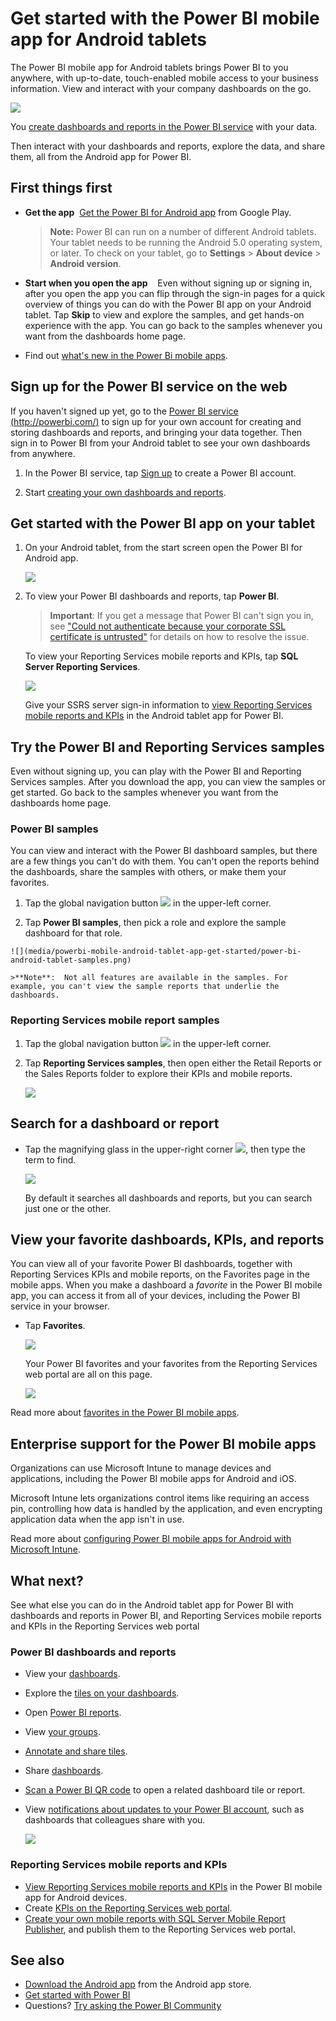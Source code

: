 <properties 
   pageTitle="Get started with the Power BI mobile app for Android tablets"
   description="Learn how the Power BI mobile app for Android tablets brings Power BI to you anywhere, with up-to-date, touch-enabled mobile access to business information."
   services="powerbi" 
   documentationCenter="" 
   authors="maggiesMSFT" 
   manager="erikre" 
   backup=""
   editor=""
   tags=""
   qualityFocus="no"
   qualityDate=""/>
 
<tags
   ms.service="powerbi"
   ms.devlang="NA"
   ms.topic="article"
   ms.tgt_pltfrm="NA"
   ms.workload="powerbi"
   ms.date="01/05/2017"
   ms.author="maggies"/>

# Get started with the Power BI mobile app for Android tablets

The Power BI mobile app for Android tablets brings Power BI to you anywhere, with up-to-date, touch-enabled mobile access to your business information. View and interact with your company dashboards on the go.

![](media/powerbi-mobile-android-tablet-app-get-started/power-bi-android-tablet-dashboard.png)

You [create dashboards and reports in the Power BI service](powerbi-service-get-started.md) with your data. 

Then interact with your dashboards and reports, explore the data, and share them, all from the Android app for Power BI.

## First things first

-   **Get the app**  [Get the Power BI for Android app](http://go.microsoft.com/fwlink/?LinkID=544867) from Google Play.

    >**Note:** Power BI can run on a number of different Android tablets. Your tablet needs to be running the Android 5.0 operating system, or later. To check on your tablet, go to **Settings** > **About device** > **Android version**. 

-   **Start when you open the app**    Even without signing up or signing in, after you open the app you can flip through the sign-in pages for a quick overview of things you can do with the Power BI app on your Android tablet. Tap **Skip** to view and explore the samples, and get hands-on experience with the app. You can go back to the samples whenever you want from the dashboards home page.

-   Find out [what's new in the Power Bi mobile apps](powerbi-mobile-whats-new-in-the-mobile-apps.md).

## Sign up for the Power BI service on the web

If you haven't signed up yet, go to the [Power BI service (http://powerbi.com/)](http://powerbi.com/) to sign up for your own account for creating and storing dashboards and reports, and bringing your data together. Then sign in to Power BI from your Android tablet to see your own dashboards from anywhere.

1.  In the Power BI service, tap [Sign up](http://go.microsoft.com/fwlink/?LinkID=513879) to create a Power BI account.

2.   Start [creating your own dashboards and reports](powerbi-service-get-started.md).

## Get started with the Power BI app on your tablet

1.  On your Android tablet, from the start screen open the Power BI for Android app.

    ![](media/powerbi-mobile-android-tablet-app-get-started/power-bi-logo-android.png)

3.  To view your Power BI dashboards and reports, tap **Power BI**.  

    >**Important**: If you get a message that Power BI can't sign you in, see ["Could not authenticate because your corporate SSL certificate is untrusted"](powerbi-mobile-android-could-not-sign-you-in.md) for details on how to resolve the issue.

    To view your Reporting Services mobile reports and KPIs, tap **SQL Server Reporting Services**.

    ![](media/powerbi-mobile-android-tablet-app-get-started/power-bi-android-connect.png)

    Give your SSRS server sign-in information to [view Reporting Services mobile reports and KPIs](powerbi-mobile-android-kpis-mobile-reports.md) in the Android tablet app for Power BI.


## Try the Power BI and Reporting Services samples  
Even without signing up, you can play with the Power BI and Reporting Services samples. After you download the app, you can view the samples or get started. Go back to the samples whenever you want from the dashboards home page.

### Power BI samples

You can view and interact with the Power BI dashboard samples, but there are a few things you can't do with them. You can't open the reports behind the dashboards, share the samples with others, or make them your favorites.

1.   Tap the global navigation button ![](media/powerbi-mobile-android-tablet-app-get-started/power-bi-android-options-icon.png) in the upper-left corner.
  
2.   Tap **Power BI samples**, then pick a role and explore the sample dashboard for that role.  

    ![](media/powerbi-mobile-android-tablet-app-get-started/power-bi-android-tablet-samples.png)

    >**Note**:  Not all features are available in the samples. For example, you can't view the sample reports that underlie the dashboards. 

### Reporting Services mobile report samples

1.   Tap the global navigation button ![](media/powerbi-mobile-android-tablet-app-get-started/power-bi-android-options-icon.png) in the upper-left corner.

2.  Tap **Reporting Services samples**, then open either the Retail Reports or the Sales Reports folder to explore their KPIs and mobile reports.

    ![](media/powerbi-mobile-android-tablet-app-get-started/power-bi-android-tablet-ssrs-samples.png)

## Search for a dashboard or report

* Tap the magnifying glass in the upper-right corner ![](media/powerbi-mobile-android-tablet-app-get-started/power-bi-ipad-search-icon.png), then type the term to find.

    ![](media/powerbi-mobile-android-tablet-app-get-started/power-bi-android-tablet-search.png)

    By default it searches all dashboards and reports, but you can search just one or the other.

## View your favorite dashboards, KPIs, and reports

You can view all of your favorite Power BI dashboards, together with Reporting Services KPIs and mobile reports, on the Favorites page in the mobile apps. When you make a dashboard a *favorite* in the Power BI mobile app, you can access it from all of your devices, including the Power BI service in your browser. 

-  Tap **Favorites**.

    ![](media/powerbi-mobile-android-tablet-app-get-started/power-bi-android-favorite-menu.png)
   
    Your Power BI favorites and your favorites from the Reporting Services web portal are all on this page.

    ![](media/powerbi-mobile-android-tablet-app-get-started/power-bi-android-tablet-ssrs-favorites.png)

Read more about [favorites in the Power BI mobile apps](powerbi-mobile-favorites.md).

## Enterprise support for the Power BI mobile apps

Organizations can use Microsoft Intune to manage devices and applications, including the Power BI mobile apps for Android and iOS.

Microsoft Intune lets organizations control items like requiring an access pin, controlling how data is handled by the application, and even encrypting application data when the app isn't in use.

Read more about [configuring Power BI mobile apps for Android with Microsoft Intune](powerbi-admin-mobile-intune.md). 

## What next?

See what else you can do in the Android tablet app for Power BI with dashboards and reports in Power BI, and Reporting Services mobile reports and KPIs in the Reporting Services web portal

### Power BI dashboards and reports

-   View your [dashboards](powerbi-mobile-dashboards-in-the-android-tablet-app.md).
-   Explore the [tiles on your dashboards](powerbi-mobile-tiles-in-the-android-tablet-app.md).
-   Open [Power BI reports](powerbi-mobile-reports-in-the-android-tablet-app.md).
-   View [your groups](powerbi-mobile-groups-in-the-android-tablet-app.md).
-   [Annotate and share tiles](powerbi-mobile-annotate-and-share-a-tile-from-the-android-tablet-app.md).
-   Share [dashboards](powerbi-mobile-share-a-dashboard-from-the-android-tablet-app.md).
-   [Scan a Power BI QR code](powerbi-mobile-qr-code-for-android.md) to open a related dashboard tile or report.
-   View [notifications about updates to your Power BI account](powerbi-mobile-notification-center.md), such as dashboards that colleagues share with you.

    ![](media/powerbi-mobile-android-tablet-app-get-started/power-bi-android-notification-menu.png)

### Reporting Services mobile reports and KPIs

- [View Reporting Services mobile reports and KPIs](powerbi-mobile-android-kpis-mobile-reports.md) in the Power BI mobile app for Android devices.
- Create [KPIs on the Reporting Services web portal](https://msdn.microsoft.com/library/mt683632.aspx).
- [Create your own mobile reports with SQL Server Mobile Report Publisher](https://msdn.microsoft.com/library/mt652547.aspx), and publish them to the Reporting Services web portal.

## See also

-  [Download the Android app](http://go.microsoft.com/fwlink/?LinkID=544867) from the Android app store.
-  [Get started with Power BI](powerbi-service-get-started.md)
- Questions? [Try asking the Power BI Community](http://community.powerbi.com/)

